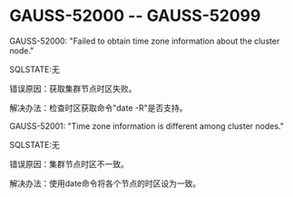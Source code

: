 # GAUSS-52000 -- GAUSS-52099

GAUSS-52000: "Failed to obtain time zone information about the cluster node."

SQLSTATE:无

错误原因：获取集群节点时区失败。

解决办法：检查时区获取命令"date -R"是否支持。

GAUSS-52001: "Time zone information is different among cluster nodes."

SQLSTATE:无

错误原因：集群节点时区不一致。

解决办法：使用date命令将各个节点的时区设为一致。
